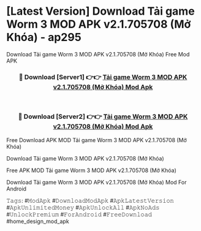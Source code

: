 # [Latest Version] Download Tải game Worm 3 MOD APK v2.1.705708 (Mở Khóa) - ap295

Download Tải game Worm 3 MOD APK v2.1.705708 (Mở Khóa) Free Mod APK

<div align="center">
<h3>🔴 Download [Server1] 👉👉 <a href="https://apk-comot.site?title=Tải_game_Worm_3_MOD_APK_v2.1.705708_(Mở_Khóa)">Tải game Worm 3 MOD APK v2.1.705708 (Mở Khóa) Mod Apk</a></h3><br>

<h3>🔴 Download [Server2] 👉👉 <a href="https://apk-comot.site?title=Tải_game_Worm_3_MOD_APK_v2.1.705708_(Mở_Khóa)">Tải game Worm 3 MOD APK v2.1.705708 (Mở Khóa) Mod Apk</a></h3>
</div>


Free Download APK MOD Tải game Worm 3 MOD APK v2.1.705708 (Mở Khóa)

Download Tải game Worm 3 MOD APK v2.1.705708 (Mở Khóa) 

Free APK MOD Tải game Worm 3 MOD APK v2.1.705708 (Mở Khóa) 

Download Tải game Worm 3 MOD APK v2.1.705708 (Mở Khóa) Mod For Android

𝚃𝚊𝚐𝚜: #𝙼𝚘𝚍𝙰𝚙𝚔 #𝙳𝚘𝚠𝚗𝚕𝚘𝚊𝚍𝙼𝚘𝚍𝙰𝚙𝚔 #𝙰𝚙𝚔𝙻𝚊𝚝𝚎𝚜𝚝𝚅𝚎𝚛𝚜𝚒𝚘𝚗 #𝙰𝚙𝚔𝚄𝚗𝚕𝚒𝚖𝚒𝚝𝚎𝚍𝙼𝚘𝚗𝚎𝚢 #𝙰𝚙𝚔𝚄𝚗𝚕𝚘𝚌𝚔𝙰𝚕𝚕 #𝙰𝚙𝚔𝙽𝚘𝙰𝚍𝚜 #𝚄𝚗𝚕𝚘𝚌𝚔𝙿𝚛𝚎𝚖𝚒𝚞𝚖 #𝙵𝚘𝚛𝙰𝚗𝚍𝚛𝚘𝚒𝚍 #𝙵𝚛𝚎𝚎𝙳𝚘𝚠𝚗𝚕𝚘𝚊𝚍 #home_design_mod_apk